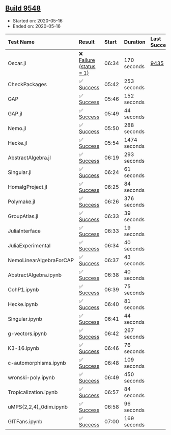 ## [Build 9548](https://oscarci.mathematik.uni-kl.de/job/oscar/9548/)

* Started on: 2020-05-16
* Ended on: 2020-05-16

| Test Name    | Result | Start | Duration | Last Success | First Failure |
|:-------------|:-------|:------|:---------|:-------------|:--------------|
| Oscar.jl | ❌ [Failure (status = 1)](https://oscarci.mathematik.uni-kl.de/job/oscar/9548/artifact/logs/build-9548/Oscar.jl.log) | 06:34 | 170 seconds | [9435](https://oscarci.mathematik.uni-kl.de/job/oscar/9435/) | [9436](https://oscarci.mathematik.uni-kl.de/job/oscar/9436/) |
| CheckPackages | ✅ [Success](https://oscarci.mathematik.uni-kl.de/job/oscar/9548/artifact/logs/build-9548/CheckPackages.log) | 05:42 | 253 seconds |  |  |
| GAP | ✅ [Success](https://oscarci.mathematik.uni-kl.de/job/oscar/9548/artifact/logs/build-9548/GAP.log) | 05:46 | 152 seconds |  |  |
| GAP.jl | ✅ [Success](https://oscarci.mathematik.uni-kl.de/job/oscar/9548/artifact/logs/build-9548/GAP.jl.log) | 05:49 | 44 seconds |  |  |
| Nemo.jl | ✅ [Success](https://oscarci.mathematik.uni-kl.de/job/oscar/9548/artifact/logs/build-9548/Nemo.jl.log) | 05:50 | 288 seconds |  |  |
| Hecke.jl | ✅ [Success](https://oscarci.mathematik.uni-kl.de/job/oscar/9548/artifact/logs/build-9548/Hecke.jl.log) | 05:54 | 1474 seconds |  |  |
| AbstractAlgebra.jl | ✅ [Success](https://oscarci.mathematik.uni-kl.de/job/oscar/9548/artifact/logs/build-9548/AbstractAlgebra.jl.log) | 06:19 | 293 seconds |  |  |
| Singular.jl | ✅ [Success](https://oscarci.mathematik.uni-kl.de/job/oscar/9548/artifact/logs/build-9548/Singular.jl.log) | 06:24 | 61 seconds |  |  |
| HomalgProject.jl | ✅ [Success](https://oscarci.mathematik.uni-kl.de/job/oscar/9548/artifact/logs/build-9548/HomalgProject.jl.log) | 06:25 | 84 seconds |  |  |
| Polymake.jl | ✅ [Success](https://oscarci.mathematik.uni-kl.de/job/oscar/9548/artifact/logs/build-9548/Polymake.jl.log) | 06:26 | 376 seconds |  |  |
| GroupAtlas.jl | ✅ [Success](https://oscarci.mathematik.uni-kl.de/job/oscar/9548/artifact/logs/build-9548/GroupAtlas.jl.log) | 06:33 | 39 seconds |  |  |
| JuliaInterface | ✅ [Success](https://oscarci.mathematik.uni-kl.de/job/oscar/9548/artifact/logs/build-9548/JuliaInterface.log) | 06:33 | 19 seconds |  |  |
| JuliaExperimental | ✅ [Success](https://oscarci.mathematik.uni-kl.de/job/oscar/9548/artifact/logs/build-9548/JuliaExperimental.log) | 06:34 | 40 seconds |  |  |
| NemoLinearAlgebraForCAP | ✅ [Success](https://oscarci.mathematik.uni-kl.de/job/oscar/9548/artifact/logs/build-9548/NemoLinearAlgebraForCAP.log) | 06:37 | 43 seconds |  |  |
| AbstractAlgebra.ipynb | ✅ [Success](https://oscarci.mathematik.uni-kl.de/job/oscar/9548/artifact/logs/build-9548/AbstractAlgebra.ipynb.log) | 06:38 | 40 seconds |  |  |
| CohP1.ipynb | ✅ [Success](https://oscarci.mathematik.uni-kl.de/job/oscar/9548/artifact/logs/build-9548/CohP1.ipynb.log) | 06:39 | 75 seconds |  |  |
| Hecke.ipynb | ✅ [Success](https://oscarci.mathematik.uni-kl.de/job/oscar/9548/artifact/logs/build-9548/Hecke.ipynb.log) | 06:40 | 81 seconds |  |  |
| Singular.ipynb | ✅ [Success](https://oscarci.mathematik.uni-kl.de/job/oscar/9548/artifact/logs/build-9548/Singular.ipynb.log) | 06:41 | 44 seconds |  |  |
| g-vectors.ipynb | ✅ [Success](https://oscarci.mathematik.uni-kl.de/job/oscar/9548/artifact/logs/build-9548/g-vectors.ipynb.log) | 06:42 | 267 seconds |  |  |
| K3-16.ipynb | ✅ [Success](https://oscarci.mathematik.uni-kl.de/job/oscar/9548/artifact/logs/build-9548/K3-16.ipynb.log) | 06:46 | 76 seconds |  |  |
| c-automorphisms.ipynb | ✅ [Success](https://oscarci.mathematik.uni-kl.de/job/oscar/9548/artifact/logs/build-9548/c-automorphisms.ipynb.log) | 06:48 | 109 seconds |  |  |
| wronski-poly.ipynb | ✅ [Success](https://oscarci.mathematik.uni-kl.de/job/oscar/9548/artifact/logs/build-9548/wronski-poly.ipynb.log) | 06:49 | 450 seconds |  |  |
| Tropicalization.ipynb | ✅ [Success](https://oscarci.mathematik.uni-kl.de/job/oscar/9548/artifact/logs/build-9548/Tropicalization.ipynb.log) | 06:57 | 84 seconds |  |  |
| uMPS(2,2,4)_0dim.ipynb | ✅ [Success](https://oscarci.mathematik.uni-kl.de/job/oscar/9548/artifact/logs/build-9548/uMPS-2-2-4-_0dim.ipynb.log) | 06:58 | 96 seconds |  |  |
| GITFans.ipynb | ✅ [Success](https://oscarci.mathematik.uni-kl.de/job/oscar/9548/artifact/logs/build-9548/GITFans.ipynb.log) | 07:00 | 169 seconds |  |  |
